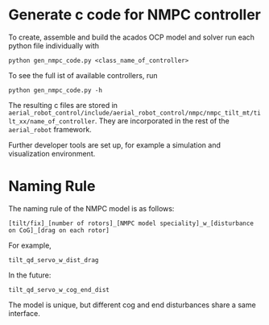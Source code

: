 # Generate c code for NMPC controller

To create, assemble and build the acados OCP model and solver run each python file individually with

```
python gen_nmpc_code.py <class_name_of_controller>
```

To see the full ist of available controllers, run

```
python gen_nmpc_code.py -h
```

The resulting c files are stored in
```aerial_robot_control/include/aerial_robot_control/nmpc/nmpc_tilt_mt/tilt_xx/name_of_controller```. They are incorporated in
the rest of the ```aerial_robot``` framework.

Further developer tools are set up, for example a simulation and visualization environment.

# Naming Rule

The naming rule of the NMPC model is as follows:

```
[tilt/fix]_[number of rotors]_[NMPC model speciality]_w_[disturbance on CoG]_[drag on each rotor]
```

For example,

```
tilt_qd_servo_w_dist_drag
```

In the future:

```
tilt_qd_servo_w_cog_end_dist
```

The model is unique, but different cog and end disturbances share a same interface.